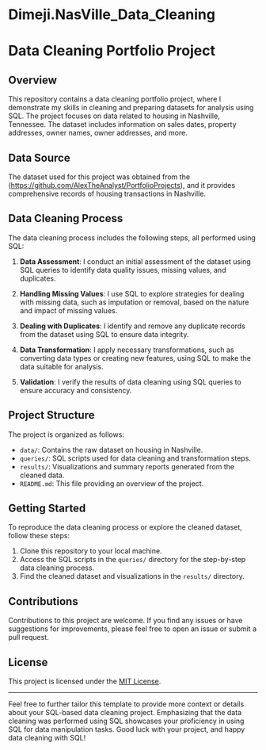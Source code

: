 # Dimeji.NasVille_Data_Cleaning
# Data Cleaning Portfolio Project

## Overview

This repository contains a data cleaning portfolio project, where I demonstrate my skills in cleaning and preparing datasets for analysis using SQL. The project focuses on data related to housing in Nashville, Tennessee. The dataset includes information on sales dates, property addresses, owner names, owner addresses, and more.

## Data Source

The dataset used for this project was obtained from the (https://github.com/AlexTheAnalyst/PortfolioProjects), and it provides comprehensive records of housing transactions in Nashville.

## Data Cleaning Process

The data cleaning process includes the following steps, all performed using SQL:

1. **Data Assessment**: I conduct an initial assessment of the dataset using SQL queries to identify data quality issues, missing values, and duplicates.

2. **Handling Missing Values**: I use SQL to explore strategies for dealing with missing data, such as imputation or removal, based on the nature and impact of missing values.

3. **Dealing with Duplicates**: I identify and remove any duplicate records from the dataset using SQL to ensure data integrity.

4. **Data Transformation**: I apply necessary transformations, such as converting data types or creating new features, using SQL to make the data suitable for analysis.

5. **Validation**: I verify the results of data cleaning using SQL queries to ensure accuracy and consistency.

## Project Structure

The project is organized as follows:

- `data/`: Contains the raw dataset on housing in Nashville.
- `queries/`: SQL scripts used for data cleaning and transformation steps.
- `results/`: Visualizations and summary reports generated from the cleaned data.
- `README.md`: This file providing an overview of the project.

## Getting Started

To reproduce the data cleaning process or explore the cleaned dataset, follow these steps:

1. Clone this repository to your local machine.
2. Access the SQL scripts in the `queries/` directory for the step-by-step data cleaning process.
3. Find the cleaned dataset and visualizations in the `results/` directory.

## Contributions

Contributions to this project are welcome. If you find any issues or have suggestions for improvements, please feel free to open an issue or submit a pull request.

## License

This project is licensed under the [MIT License](LICENSE.md).

---

Feel free to further tailor this template to provide more context or details about your SQL-based data cleaning project. Emphasizing that the data cleaning was performed using SQL showcases your proficiency in using SQL for data manipulation tasks. Good luck with your project, and happy data cleaning with SQL!
